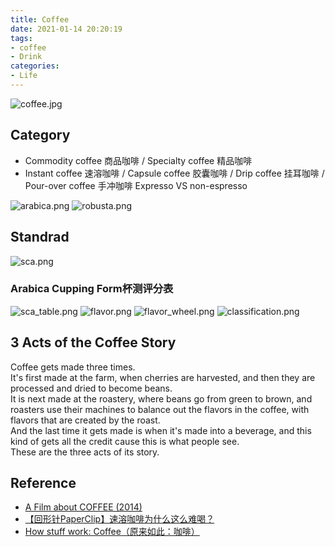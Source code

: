 ```yaml
---
title: Coffee
date: 2021-01-14 20:20:19
tags:
- coffee
- Drink
categories:
- Life
---
```


![coffee.jpg](/images/life/coffee/coffee.jpg)

## Category

* Commodity coffee 商品咖啡 / Specialty coffee 精品咖啡
* Instant coffee 速溶咖啡 / Capsule coffee 胶囊咖啡 / Drip coffee 挂耳咖啡 / Pour-over coffee 手冲咖啡
Expresso VS non-espresso

![arabica.png](/images/life/coffee/arabica.png)
![robusta.png](/images/life/coffee/robusta.png)


## Standrad

![sca.png](/images/life/coffee/sca.png)

### Arabica Cupping Form杯测评分表

![sca_table.png](/images/life/coffee/sca_table.png)
![flavor.png](/images/life/coffee/flavor.png)
![flavor_wheel.png](/images/life/coffee/flavor_wheel.png)
![classification.png](/images/life/coffee/classification.png)

## 3 Acts of the Coffee Story

Coffee gets made three times.  
It's first made at the farm, when cherries are harvested, and then they are processed and dried to become beans.  
It is next made at the roastery, where beans go from green to brown, and roasters use their machines to balance out the flavors in the coffee, with flavors that are created by the roast.  
And the last time it gets made is when it's made into a beverage, and this kind of gets all the credit cause this is what people see.  
These are the three acts of its story.


## Reference
* [A Film about COFFEE (2014)](https://www.bilibili.com/video/BV1Vt411A7Jm?from=search&seid=12844619904237828625)
* [【回形针PaperClip】速溶咖啡为什么这么难喝？](https://www.bilibili.com/video/BV1Bz4y1k73v?from=search&seid=5648241235532348448)
* [How stuff work: Coffee（原来如此：咖啡）](classification)